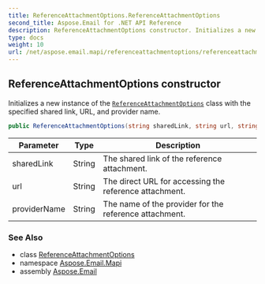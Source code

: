 ```yaml
---
title: ReferenceAttachmentOptions.ReferenceAttachmentOptions
second_title: Aspose.Email for .NET API Reference
description: ReferenceAttachmentOptions constructor. Initializes a new instance of the ReferenceAttachmentOptions class with the specified shared link URL and provider name
type: docs
weight: 10
url: /net/aspose.email.mapi/referenceattachmentoptions/referenceattachmentoptions/
---
```

## ReferenceAttachmentOptions constructor

Initializes a new instance of the [`ReferenceAttachmentOptions`](../) class with the specified shared link, URL, and provider name.

```csharp
public ReferenceAttachmentOptions(string sharedLink, string url, string providerName)
```

| Parameter | Type | Description |
| --- | --- | --- |
| sharedLink | String | The shared link of the reference attachment. |
| url | String | The direct URL for accessing the reference attachment. |
| providerName | String | The name of the provider for the reference attachment. |

### See Also

* class [ReferenceAttachmentOptions](../)
* namespace [Aspose.Email.Mapi](../../referenceattachmentoptions/)
* assembly [Aspose.Email](../../../)


